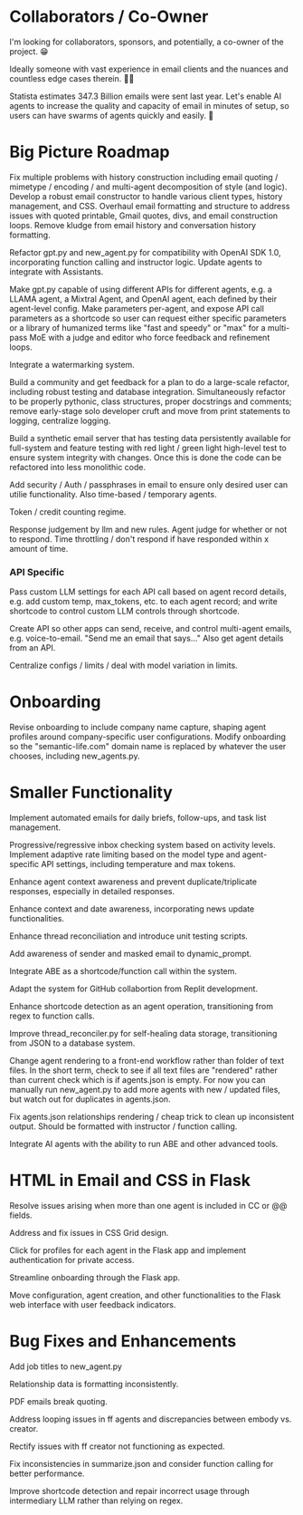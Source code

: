 # Collaborators / Co-Owner 

I'm looking for collaborators, sponsors, and potentially, a co-owner of the project. 😁

Ideally someone with vast experience in email clients and the nuances and countless edge cases therein. 😬😭

Statista estimates 347.3 Billion emails were sent last year. Let's enable AI agents to increase the quality and capacity of email in minutes of setup, so users can have swarms of agents quickly and easily. 🤝


# Big Picture Roadmap 

Fix multiple problems with history construction including email quoting / mimetype / encoding / and multi-agent decomposition of style (and logic). Develop a robust email constructor to handle various client types, history management, and CSS. Overhaul email formatting and structure to address issues with quoted printable, Gmail quotes, divs, and email construction loops. Remove kludge from email history and conversation history formatting. 

Refactor gpt.py and new_agent.py for compatibility with OpenAI SDK 1.0, incorporating function calling and instructor logic. Update agents to integrate with Assistants. 

Make gpt.py capable of using different APIs for different agents, e.g. a LLAMA agent, a Mixtral Agent, and OpenAI agent, each defined by their agent-level config. Make parameters per-agent, and expose API call parameters as a shortcode so user can request either specific parameters or a library of humanized terms like "fast and speedy" or "max" for a multi-pass MoE with a judge and editor who force feedback and refinement loops. 

Integrate a watermarking system. 

Build a community and get feedback for a plan to do a large-scale refactor, including robust testing and database integration. Simultaneously refactor to be properly pythonic, class structures, proper docstrings and comments; remove early-stage solo developer cruft and move from print statements to logging, centralize logging. 

Build a synthetic email server that has testing data persistently available for full-system and feature testing with red light / green light high-level test to ensure system integrity with changes. Once this is done the code can be refactored into less monolithic code. 

Add security / Auth / passphrases in email to ensure only desired user can utilie functionality. Also time-based / temporary agents. 

Token / credit counting regime. 

Response judgement by llm and new rules. Agent judge for whether or not to respond. Time throttling / don't respond if have responded within x amount of time. 


### API Specific 
Pass custom LLM settings for each API call based on agent record details, e.g. add custom temp, max_tokens, etc. to each agent record; and write shortcode to control custom LLM controls through shortcode. 

Create API so other apps can send, receive, and control multi-agent emails, e.g. voice-to-email. "Send me an email that says..." Also get agent details from an API. 

Centralize configs / limits / deal with model variation in limits.


# Onboarding 
Revise onboarding to include company name capture, shaping agent profiles around company-specific user configurations. Modify onboarding so the "semantic-life.com" domain name is replaced by whatever the user chooses, including new_agents.py. 


# Smaller Functionality 
Implement automated emails for daily briefs, follow-ups, and task list management.

Progressive/regressive inbox checking system based on activity levels. Implement adaptive rate limiting based on the model type and agent-specific API settings, including temperature and max tokens.

Enhance agent context awareness and prevent duplicate/triplicate responses, especially in detailed responses.

Enhance context and date awareness, incorporating news update functionalities.

Enhance thread reconciliation and introduce unit testing scripts.

Add awareness of sender and masked email to dynamic_prompt. 

Integrate ABE as a shortcode/function call within the system.

Adapt the system for GitHub collabortion from Replit development. 

Enhance shortcode detection as an agent operation, transitioning from regex to function calls. 

Improve thread_reconciler.py for self-healing data storage, transitioning from JSON to a database system.

Change agent rendering to a front-end workflow rather than folder of text files. In the short term, check to see if all text files are "rendered" rather than current check which is if agents.json is empty. For now you can manually run new_agent.py to add more agents with new / updated files, but watch out for duplicates in agents.json. 

Fix agents.json relationships rendering / cheap trick to clean up inconsistent output. Should be formatted with instructor / function calling. 

Integrate AI agents with the ability to run ABE and other advanced tools.

# HTML in Email and CSS in Flask 

Resolve issues arising when more than one agent is included in CC or @@ fields.

Address and fix issues in CSS Grid design.

Click for profiles for each agent in the Flask app and implement authentication for private access.

Streamline onboarding through the Flask app.

Move configuration, agent creation, and other functionalities to the Flask web interface with user feedback indicators.

# Bug Fixes and Enhancements

Add job titles to new_agent.py 

Relationship data is formatting inconsistently. 

PDF emails break quoting. 

Address looping issues in ff agents and discrepancies between embody vs. creator.

Rectify issues with ff creator not functioning as expected.

Fix inconsistencies in summarize.json and consider function calling for better performance.

Improve shortcode detection and repair incorrect usage through intermediary LLM rather than relying on regex.
